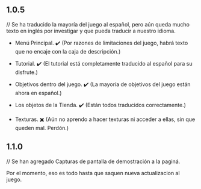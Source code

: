 ## 1.0.5

// Se ha traducido la mayoría del juego al español, pero aún queda mucho texto en inglés por investigar y que pueda traducir a nuestro idioma.

- Menú Principal. ✔️ (Por razones de limitaciones del juego, habrá texto que no encaje con la caja de descripción.)

- Tutorial. ✔️ (El tutorial está completamente traducido al español para su disfrute.)

- Objetivos dentro del juego. ✔️ (La mayoría de objetivos del juego están ahora en español.)

- Los objetos de la Tienda. ✔️ (Están todos traducidos correctamente.)

- Texturas. ✖️ (Aún no aprendo a hacer texturas ni acceder a ellas, sin que queden mal. Perdón.)

## 1.1.0

// Se han agregado Capturas de pantalla de demostración a la paginá.

Por el momento, eso es todo hasta que saquen nueva actualizacion al juego.